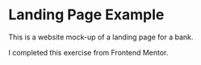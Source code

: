 # Landing Page Example

This is a website mock-up of a landing page for a bank.

I completed this exercise from Frontend Mentor.
